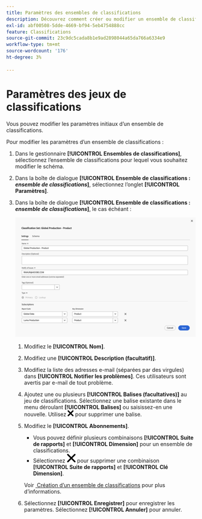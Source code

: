 ```yaml
---
title: Paramètres des ensembles de classifications
description: Découvrez comment créer ou modifier un ensemble de classifications.
exl-id: abf00508-5dde-4669-bf94-5eb4754888cc
feature: Classifications
source-git-commit: 23c9dc5cada8b1e9ad2898044a65da766a6334e9
workflow-type: tm+mt
source-wordcount: '176'
ht-degree: 3%

---
```


# Paramètres des jeux de classifications

Vous pouvez modifier les paramètres initiaux d’un ensemble de classifications.

Pour modifier les paramètres d’un ensemble de classifications :

1. Dans le gestionnaire **[!UICONTROL Ensembles de classifications]**, sélectionnez l’ensemble de classifications pour lequel vous souhaitez modifier le schéma.
1. Dans la boîte de dialogue **[!UICONTROL Ensemble de classifications : _ensemble de classifications_]**, sélectionnez l’onglet **[!UICONTROL Paramètres]**.

1. Dans la boîte de dialogue **[!UICONTROL Ensemble de classifications : _ensemble de classifications_]**, le cas échéant :

   ![Ensembles de classifications - Paramètres](assets/classification-sets-settings.png)

   1. Modifiez le **[!UICONTROL Nom]**.
   1. Modifiez une **[!UICONTROL Description (facultatif)]**.
   1. Modifiez la liste des adresses e-mail (séparées par des virgules) dans **[!UICONTROL Notifier les problèmes]**. Ces utilisateurs sont avertis par e-mail de tout problème.
   1. Ajoutez une ou plusieurs **[!UICONTROL Balises (facultatives)]** au jeu de classifications. Sélectionnez une balise existante dans le menu déroulant **[!UICONTROL Balises]** ou saisissez-en une nouvelle. Utilisez ![CrossSize100](/help/assets/icons/CrossSize100.svg) pour supprimer une balise.
   1. Modifiez le **[!UICONTROL Abonnements]**.
      * Vous pouvez définir plusieurs combinaisons **[!UICONTROL Suite de rapports]** et **[!UICONTROL Dimension]** pour un ensemble de classifications.
      * Sélectionnez ![CrossSize400](/help/assets/icons/CrossSize400.svg) pour supprimer une combinaison **[!UICONTROL Suite de rapports]** et **[!UICONTROL Clé Dimension]**.

      Voir [&#x200B; Création d’un ensemble de classifications &#x200B;](create.md) pour plus d’informations.

   1. Sélectionnez **[!UICONTROL Enregistrer]** pour enregistrer les paramètres. Sélectionnez **[!UICONTROL Annuler]** pour annuler.


<!--

Configure a classification set's settings.

**[!UICONTROL Components]** > **[!UICONTROL Classification sets]** > **[!UICONTROL Sets]** > Click the desired classification set name > **[!UICONTROL Settings]**

![classification set settings](../../assets/classification-set-settings.png)

The following fields are available in this tab:

* **[!UICONTROL Name]**: The classification set name.
* **[!UICONTROL Description]**: The description for the classification set.
* **[!UICONTROL Notify of issues]**: A comma-delimited list of email addresses that are notified of issues with this classification set.
* **[!UICONTROL Tags]**: Add one or more tags to the selected classification set. Tags allow you to organize or group classification sets so that it is easier to locate them in the future.
* **[!UICONTROL Type]**: The type of classification between [!UICONTROL Primary] and [!UICONTROL Lookup]. Primary classifications are typically used. You cannot alter a classification set's type after it is created.
* **[!UICONTROL Subscriptions]**: The report suite and dimension combinations that the classification set applies to.

-->